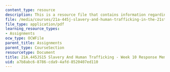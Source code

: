 ```yaml
---
content_type: resource
description: This is a resource file that contains information regarding week 10 memo.
file: /media/courses/21a-445j-slavery-and-human-trafficking-in-the-21st-century-spring-2015/a7b8abc68786cda94afd8520407ed110_MIT21A_445JS15_Week10memo.pdf
file_type: application/pdf
learning_resource_types:
- Assignments
ocw_type: OCWFile
parent_title: Assignments
parent_type: CourseSection
resourcetype: Document
title: 21A.445JS15 Slavery And Human Trafficking - Week 10 Response Memo
uid: a7b8abc6-8786-cda9-4afd-8520407ed110
---
```

